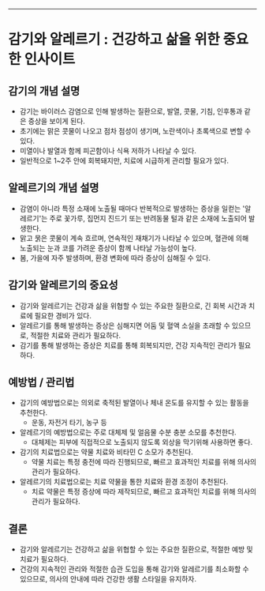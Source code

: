  ---

# 감기와 알레르기 : 건강하고 삶을 위한 중요한 인사이트

## 감기의 개념 설명
- 감기는 바이러스 감염으로 인해 발생하는 질환으로, 발열, 콧물, 기침, 인후통과 같은 증상을 보이게 된다.
- 초기에는 맑은 콧물이 나오고 점차 점성이 생기며, 노란색이나 초록색으로 변할 수 있다.
- 미열이나 발열과 함께 피곤함이나 식욕 저하가 나타날 수 있다.
- 일반적으로 1~2주 안에 회복돼지만, 치료에 시급하게 관리할 필요가 있다.

## 알레르기의 개념 설명
- 감염이 아니라 특정 소재에 노출될 때마다 반복적으로 발생하는 증상을 일컫는 '알레르기'는 주로 꽃가루, 집먼지 진드기 또는 반려동물 털과 같은 소재에 노출되어 발생한다.
- 맑고 묽은 콧물이 계속 흐르며, 연속적인 재채기가 나타날 수 있으며, 혈관에 의해 노출되는 눈과 코를 가려운 증상이 함께 나타날 가능성이 높다.
- 봄, 가을에 자주 발생하며, 환경 변화에 따라 증상이 심해질 수 있다.

## 감기와 알레르기의 중요성
- 감기와 알레르기는 건강과 삶을 위협할 수 있는 주요한 질환으로, 긴 회복 시간과 치료에 필요한 경비가 있다.
- 알레르기를 통해 발생하는 증상은 심해지면 어둠 및 혈액 소실을 초래할 수 있으므로, 적절한 치료와 관리가 필요하다.
- 감기를 통해 발생하는 증상은 치료를 통해 회복되지만, 건강 지속적인 관리가 필요하다.

## 예방법 / 관리법
- 감기의 예방법으로는 의외로 축적된 발열이나 체내 온도를 유지할 수 있는 활동을 추천한다.
  - 운동, 자전거 타기, 농구 등
- 알레르기의 예방법으로는 주로 대체제 및 얼음물 수분 충분 소모를 추천한다.
  - 대체제는 피부에 직접적으로 노출되지 않도록 외상을 막기위해 사용하면 좋다.
- 감기의 치료법으로는 약물 치료와 비타민 C 소모가 추천된다.
  - 약물 치료는 특정 충전에 따라 진행되므로, 빠르고 효과적인 치료를 위해 의사의 관리가 필요하다.
- 알레르기의 치료법으로는 치료 약물을 통한 치료와 환경 조정이 추천된다.
  - 치료 약물은 특정 증상에 따라 제작되므로, 빠르고 효과적인 치료를 위해 의사의 관리가 필요하다.

## 결론
- 감기와 알레르기는 건강하고 삶을 위협할 수 있는 주요한 질환으로, 적절한 예방 및 치료가 필요하다.
- 건강의 지속적인 관리와 적절한 습관 도입을 통해 감기와 알레르기를 최소화할 수 있으므로, 의사의 안내에 따라 건강한 생활 스타일을 유지하자.